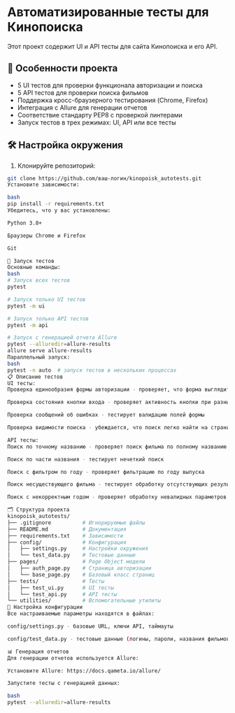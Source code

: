 # Автоматизированные тесты для Кинопоиска

Этот проект содержит UI и API тесты для сайта Кинопоиска и его API.

## 📌 Особенности проекта
- 5 UI тестов для проверки функционала авторизации и поиска
- 5 API тестов для проверки поиска фильмов
- Поддержка кросс-браузерного тестирования (Chrome, Firefox)
- Интеграция с Allure для генерации отчетов
- Соответствие стандарту PEP8 с проверкой линтерами
- Запуск тестов в трех режимах: UI, API или все тесты

## 🛠 Настройка окружения

1. Клонируйте репозиторий:
```bash
git clone https://github.com/ваш-логин/kinopoisk_autotests.git
Установите зависимости:

bash
pip install -r requirements.txt
Убедитесь, что у вас установлены:

Python 3.8+

Браузеры Chrome и Firefox

Git

🚀 Запуск тестов
Основные команды:
bash
# Запуск всех тестов
pytest

# Запуск только UI тестов
pytest -m ui

# Запуск только API тестов
pytest -m api

# Запуск с генерацией отчета Allure
pytest --alluredir=allure-results
allure serve allure-results
Параллельный запуск:
bash
pytest -n auto  # запуск тестов в нескольких процессах
📋 Описание тестов
UI тесты:
Проверка единообразия формы авторизации - проверяет, что форма выглядит одинаково во всех браузерах

Проверка состояния кнопки входа - проверяет активность кнопки при разных условиях

Проверка сообщений об ошибках - тестирует валидацию полей формы

Проверка видимости поиска - убеждается, что поиск легко найти на странице

API тесты:
Поиск по точному названию - проверяет поиск фильма по полному названию

Поиск по части названия - тестирует нечеткий поиск

Поиск с фильтром по году - проверяет фильтрацию по году выпуска

Поиск несуществующего фильма - тестирует обработку отсутствующих результатов

Поиск с некорректным годом - проверяет обработку невалидных параметров

🗂 Структура проекта
kinopoisk_autotests/
├── .gitignore          # Игнорируемые файлы
├── README.md           # Документация
├── requirements.txt    # Зависимости
├── config/             # Конфигурация
│   ├── settings.py     # Настройки окружения
│   └── test_data.py    # Тестовые данные
├── pages/              # Page Object модели
│   ├── auth_page.py    # Страница авторизации
│   └── base_page.py    # Базовый класс страниц
├── tests/              # Тесты
│   ├── test_ui.py      # UI тесты
│   └── test_api.py     # API тесты
└── utilities/          # Вспомогательные утилиты
🔧 Настройка конфигурации
Все настраиваемые параметры находятся в файлах:

config/settings.py - базовые URL, ключи API, таймауты

config/test_data.py - тестовые данные (логины, пароли, названия фильмов)

📊 Генерация отчетов
Для генерации отчетов используется Allure:

Установите Allure: https://docs.qameta.io/allure/

Запустите тесты с генерацией данных:

bash
pytest --alluredir=allure-results